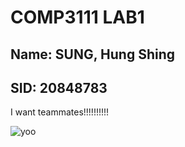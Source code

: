 # COMP3111 LAB1
## Name: SUNG, Hung Shing
## SID: 20848783

I want teammates!!!!!!!!!!

![yoo](https://ppt.cc/f80i7x)  